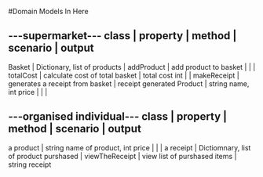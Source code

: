 #Domain Models In Here

---supermarket---
class               |         property                           |       method                  | scenario                        | output  
-------------------------------------------------------------------------------------------------------------------------------------------------
Basket              | Dictionary, list of products               | addProduct                    | add product to basket            |
                    |                                            | totalCost                     | calculate cost of total basket   | total cost int
                    |                                            | makeReceipt                   | generates a receipt from basket  | receipt generated
Product             | string name, int price                     |                               |                                  |



---organised individual---
class               |         property                           |       method                  | scenario                      | output  
-------------------------------------------------------------------------------------------------------------------------------------------------
a product           | string name of product, int price          |                               |                               |
a receipt           | Dictiomnary, list of product purshased     | viewTheReceipt                | view list of purshased items  | string receipt